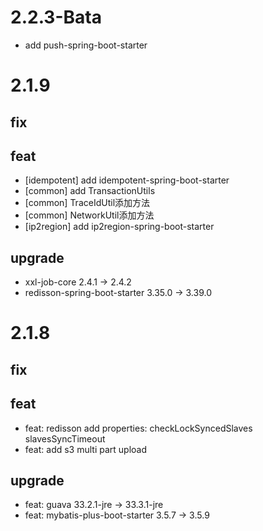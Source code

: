 # 2.2.3-Bata

- add push-spring-boot-starter
# 2.1.9

## fix

## feat

- [idempotent] add idempotent-spring-boot-starter
- [common] add TransactionUtils
- [common] TraceIdUtil添加方法
- [common] NetworkUtil添加方法
- [ip2region] add ip2region-spring-boot-starter

## upgrade

- xxl-job-core 2.4.1 -> 2.4.2
- redisson-spring-boot-starter 3.35.0 -> 3.39.0

# 2.1.8

## fix

## feat

- feat: redisson add properties: checkLockSyncedSlaves slavesSyncTimeout
- feat: add s3 multi part upload

## upgrade

- feat: guava 33.2.1-jre -> 33.3.1-jre
- feat: mybatis-plus-boot-starter 3.5.7 -> 3.5.9